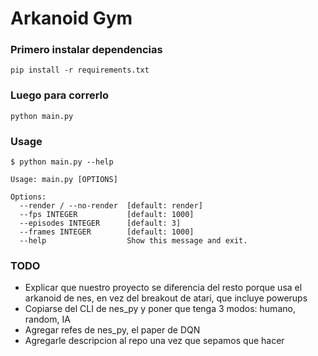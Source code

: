 # Arkanoid Gym

### Primero instalar dependencias
`pip install -r requirements.txt`

### Luego para correrlo
`python main.py`

### Usage
```
$ python main.py --help

Usage: main.py [OPTIONS]

Options:
  --render / --no-render  [default: render]
  --fps INTEGER           [default: 1000]
  --episodes INTEGER      [default: 3]
  --frames INTEGER        [default: 1000]
  --help                  Show this message and exit.
```

### TODO
- Explicar que nuestro proyecto se diferencia del resto porque usa el arkanoid de nes, en vez del breakout de atari, que incluye powerups
- Copiarse del CLI de nes_py y poner que tenga 3 modos: humano, random, IA
- Agregar refes de nes_py, el paper de DQN
- Agregarle descripcion al repo una vez que sepamos que hacer

